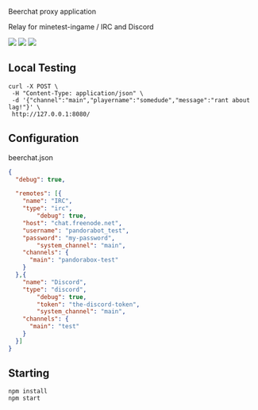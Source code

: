 
Beerchat proxy application

Relay for minetest-ingame / IRC and Discord

![](https://github.com/minetest-beerchat/beerchat_proxy/workflows/jshint/badge.svg)
![](https://github.com/minetest-beerchat/beerchat_proxy/workflows/docker/badge.svg)
![](https://github.com/minetest-beerchat/beerchat_proxy/workflows/integration-test/badge.svg)


## Local Testing

```
curl -X POST \
 -H "Content-Type: application/json" \
 -d '{"channel":"main","playername":"somedude","message":"rant about lag!"}' \
 http://127.0.0.1:8080/
```

## Configuration

beerchat.json
```json
{
  "debug": true,

  "remotes": [{
    "name": "IRC",
    "type": "irc",
		"debug": true,
    "host": "chat.freenode.net",
    "username": "pandorabot_test",
    "password": "my-password",
		"system_channel": "main",
    "channels": {
      "main": "pandorabox-test"
    }
  },{
    "name": "Discord",
    "type": "discord",
		"debug": true,
		"token": "the-discord-token",
		"system_channel": "main",
    "channels": {
      "main": "test"
    }
  }]
}
```

## Starting

```
npm install
npm start
```
